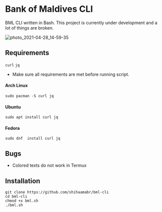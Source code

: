 # Bank of Maldives CLI
BML CLI written in Bash. This project is currently under development and a lot of things are broken.

![photo_2021-04-28_14-59-35](https://user-images.githubusercontent.com/18140039/116385581-5c948300-a832-11eb-899b-9133501a4ae7.jpg)
    
## Requirements
`curl` `jq`
- Make sure all requirements are met before running script.

#### Arch Linux
`sudo pacman -S curl jq`

#### Ubuntu
`sudo apt install curl jq`

#### Fedora
`sudo dnf  install curl jq`

## Bugs
- Colored texts do not work in Termux

## Installation
```
git clone https://github.com/shihaamabr/bml-cli
cd bml-cli
chmod +x bml.sh
./bml.sh
```
